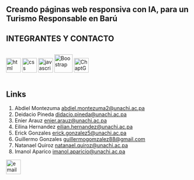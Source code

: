 ## Creando páginas web responsiva con IA, para un Turismo Responsable en Barú
## INTEGRANTES Y CONTACTO 

 <p  style="display: inline-block;">
     <a href=""></a><img src="https://cdn-icons-png.flaticon.com/256/174/174854.png" alt="html" style="width: 40px;" height: 40px;>
     <a href=""></a><img src="https://cdn.icon-icons.com/icons2/1826/PNG/512/4202020css3htmllogosocialsocialmedia-115668_115633.png" alt="css" style="width: 40px;" height: 40px;>
     <a href=""></a><img src="https://gitconnected.com/public/images/tutorials/svg/javascript.svg" alt="javascript" style="width: 40px;" height: 40px;>
     <a href=""></a><img src="https://getbootstrap.com/docs/5.3/assets/brand/bootstrap-logo-shadow.png" alt="Boostrap" style="width: 50px;" height: 130px;>
     <a href=""></a><img src="https://digitalscholar.in/wp-content/uploads/2023/03/chatgpt-logo.png" alt="ChaptGtp" style="width: 40px;" height: 40px;>
</p>
       
## Links

1. Abdiel Montezuma abdiel.montezuma2@unachi.ac.pa
2. Deidacio Pineda didacio.pineda@unachi.ac.pa
3. Enier Arauz enier.arauz@unachi.ac.pa
4. Eilina Hernandez eilian.hernandez@unachi.ac.pa
5. Erick Gonzales erick.gonzalez5@unachi.ac.pa
6. Guillermo Gonzales guillermogomzalez88@gmail.com
7. Natanael Quiroz natanael.quiroz@unachi.ac.pa
8. Imanol Aparico imanol.aparicio@unachi.ac.pa
   
<a href=""></a><img src="https://img.icons8.com/color/32/000000/gmail.png" alt="email" style="width:40px;">
